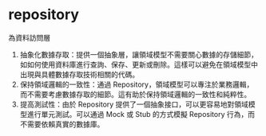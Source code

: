 # repository
為資料訪問層
1.	抽象化數據存取：提供一個抽象層，讓領域模型不需要關心數據的存儲細節，如如何使用資料庫進行查詢、保存、更新或刪除。這樣可以避免在領域模型中出現與具體數據存取技術相關的代碼。
2.  保持領域邏輯的一致性：通過 Repository，領域模型可以專注於業務邏輯，而不需要考慮數據存取的細節。這有助於保持領域邏輯的一致性和純粹性。
3.  提高測試性：由於 Repository 提供了一個抽象接口，可以更容易地對領域模型進行單元測試。可以通過 Mock 或 Stub 的方式模擬 Repository 行為，而不需要依賴真實的數據庫。